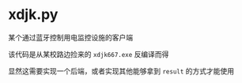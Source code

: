 # xdjk.py
某个通过蓝牙控制用电监控设施的客户端

该代码是从某校路边捡来的 `xdjk667.exe` 反编译而得

显然这需要实现一个后端，或者实现其他能够拿到 `result` 的方式才能使用
